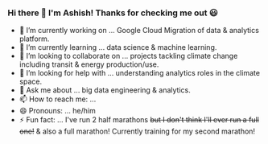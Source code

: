 ### Hi there 👋 I'm Ashish! Thanks for checking me out :smiley:

- 🔭 I’m currently working on ... Google Cloud Migration of data & analytics platform.
- 🌱 I’m currently learning ... data science & machine learning.
- 👯 I’m looking to collaborate on ... projects tackling climate change including transit & energy production/use.
- 🤔 I’m looking for help with ... understanding analytics roles in the climate space.
- 💬 Ask me about ... big data engineering & analytics.
- 📫 How to reach me: ... 
- 😄 Pronouns: ... he/him
- ⚡ Fun fact: ... I've run 2 half marathons ~~but I don't think I'll ever run a full one!~~ & also a full marathon! Currently training for my second marathon!
